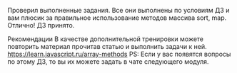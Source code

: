 Проверил выполненные задания. Все они выполнены по условиям ДЗ и вам плюсик за правильное использование методов массива sort, map. Отлично!
ДЗ принято.

Рекомендации
В качестве дополнительной тренировки можете повторить материал прочитав статью и выполнить задачи к ней.
https://learn.javascript.ru/array-methods
PS: Если у вас появятся вопросы по этому ДЗ, то вы их можете задать в чате следующего модуля.
